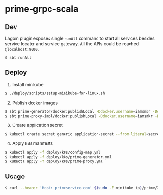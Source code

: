 # prime-grpc-scala

## Dev
Lagom plugin exposes single `runAll` command to start all services besides service locator and service gateway. All the APIs could be reached `@localhost:9000`.
```
$ sbt runAll
```

## Deploy
1. Install minikube
```sh
$ ./deploy/scripts/setup-minikube-for-linux.sh
```

2. Publish docker images
```sh
$ sbt prime-generator/docker:publishLocal -Ddocker.username=iamsmkr -Ddocker.registry=index.docker.io
$ sbt prime-proxy-impl/docker:publishLocal -Ddocker.username=iamsmkr -Ddocker.registry=index.docker.io
```

3. Create application secret
```sh
$ kubectl create secret generic application-secret --from-literal=secret="$(openssl rand -base64 48)"
```

4. Apply k8s manifests
```sh
$ kubectl apply -f deploy/k8s/config-map.yml
$ kubectl apply -f deploy/k8s/prime-generator.yml
$ kubectl apply -f deploy/k8s/prime-proxy.yml
```

## Usage
```sh
$ curl --header 'Host: primeservice.com' $(sudo -E minikube ip)/prime/23
```
